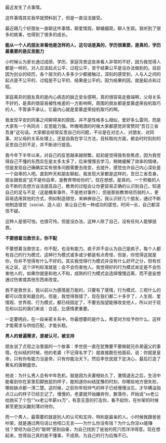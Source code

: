 最近发生了点事情。

这件事情其实我早就预料到了，但是一直没法接受。

最近跟几个好朋友一直聊这件事情，聊爱情观，聊婚姻观，聊人生观。我听到了很多的故事，也得到了很多的成长。

**能从一个人的朋友来看他是怎样的人，这句话是真的，学历很重要，是真的，学历最重要的是反思能力**

小时候认为家长通过成绩、学历、家庭背景这些来看人非常的不好，因为我觉得人都是一样的，对人应该起点公平、过程公平，至于结果公平是没办法做到的。目前因为创业的经历，各个层次的人多多少少都接触过，深刻的感受到，人与人之间的起点是不公平的、过程是不公平的、结果是公平的。因为结果的因，就是起点和过程。

家庭离异的朋友真的是内心病态的缺乏安全感啊，真的很容易走极端啊，父母关系不好的，是真的很容易被性格差的一方影响啊，周围的朋友都是爱慕虚荣投机取巧的人，不管承不承认，它最内心就是爱慕虚荣投机取巧的啊。

我发现平安的同事之间聊得来的原因，并不是性格多么相似，爱好多么雷同，而是大家有一个共同点：反思能力强。昨晚喝酒的时候大家都感觉非常赞同“吾日三省吾身”这句话。大家都会经常反思自己的问题，不论是在对恋人、对朋友、对同事、对父母的关系处理上，还是自我在学习方法，目标取向方面，都会时时刻刻的反思自己的不足，并不断进行提高。

我今年下半年以来，对自己的反思越来越频繁，起初是觉得我有些焦虑，因为我觉得自己不懂的东西实在是太多太多了，后来慢慢去学习，稍微缓解了效率的情绪，但是发现自己确确实实有很多问题需要去改变，去提升，感觉也许自己内心深处是一个自卑的人吧。直到昨天和朋友聊起，我发现大家都是这样的，吾日三省吾身。朋友跟我说“这不是你自卑，是教育带给你的”。现在想想，是真的。一个积极的人会不断的去想方设法提高自己，教育的过程会让你更容易正确的认识到自己，知道自己的足与不足（这是概率事件，不是绝对事件），但是那些教育经历弱的人，更容易选用其他的方式，例如制造错觉，来麻痹自己。我认识好几个朋友，通过不断地制造错觉（social、造人设）来让自己有一种成功的感觉，时间一长，自己都深信不疑。

这种人是很可怕，也很可怜。但是没办法，这种人除了自己，没有任何人能够拯救。

**不要想着当救世主，你不配**

不要想着当救世主，你不配，也没有能力。疯子并不会认为自己是疯子，每个人都有自己的行为模式，这种行为模式或多或少都是有点奇怪，但是，你觉得这就是你，你并不觉得有什么不好的。其实我觉得行为模式并没有什么好坏之分，但有优劣之说，这个评判标准就是：会不会伤害他人。我觉得好的行为模式肯定是不会伤害他人的，如果你就是和他人不和，成熟的行为模式会选择慢慢远离，而不是妄想通过伤害或其他东西来改变。

我不是救世主，我以前以为感情是万能的，只要有了感情，行为模式、三观什么的都可以改变和磨合的。但是，我觉得我错了，现在我们都二十多岁了，人生观、爱情观、世界观、行为模式，都已经固定了，不要去指望能够改变他人，所以对于现在和以后的我们来说：合适，比感情更重要。

一定要明白，在一段亲密关系中，你最想要的是什么，希望对方给予你什么，这样才能需求与供给匹配，才能长稳。

**男人的普遍需求，是被认可，被支持**

朋友说了贞观之治里面的一个故事：李世民一直在犹豫要不要做弑兄杀弟逼父的事情，在纠结的时候，他的老婆（不记得名字了）就直接跪在他面前，说：你就是皇帝，只有你有能力当皇帝，只有你能治天下。然后李世民就下定决心，最后打造了著名的唐朝盛世。

他说：为什么男人会有中年危机，就是因为夫妻相处久了，激情退去之后，生活中能看到你在家里扣脚放屁的样子，能知道你纠结犹豫的时刻，你哪些地方很失败，哪些缺点都一清二楚。这时候，之前你年轻帅气的样子已经慢慢淡忘，才华横溢指点江山的样子已经忘记了。慢慢的，老婆就开始嫌弃你，数落你，开始说“xx老公给她买了个包”“xx老公年薪xx万”，有意无意的打击你，看不起你，在吵架的时候甚至更加尖酸刻薄对待你。

而一个男人，最需要的就是别人的认可和支持，特别是最亲的人。小时候我跟爸爸吵架，就是通过两句话让他哑口无言——为什么你没有钱？为什么你没xx能赚钱？曾经为自己的“聪明”感到自豪，为自己找到了爸爸的死穴而洋洋得意。现在想起来，觉得自己真的是不懂事，不成熟，为自己的行为后悔不已。


<!--stackedit_data:
eyJoaXN0b3J5IjpbLTIwMTMwMDM3MjAsLTE5MjQ0NTY0MTYsLT
E5MjI0MjE0OTAsLTk3MTY3NDA4MCwtMTY5NDcwMjkwOSwxNzYx
MTQ4MjQxLDc4MTIxNTg0NiwxNjY3NTY0NDI3LC0xMjg5MDgxMz
E5LDM1OTM3MDg5NiwtNzY1OTgxMjI4LDEyNjY4NzAyNDksLTEy
MTAyMTkxOTNdfQ==
-->